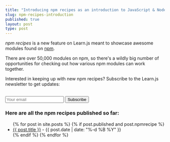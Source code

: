 ```yaml
---
title: "Introducing npm recipes as an introduction to JavaScript & Node.js"
slug: npm-recipes-introduction
published: true
layout: post
type: post
---
```


*npm recipes* is a new feature on Learn.js meant to showcase awesome modules found on [npm](http://npmjs.org).

There are over 50,000 modules on npm, so there's a wildly big number of opportunities for checking out how various npm modules can work together.

Interested in keeping up with new npm recipes? Subscribe to the Learn.js newsletter to get updates:

<div id="mc_embed_signup">
<form action="http://learnjs.us5.list-manage.com/subscribe/post?u=b5b4f7fda673e887e9380b619&amp;id=3eb1d4ee40" method="post" id="mc-embedded-subscribe-form" name="mc-embedded-subscribe-form" class="validate" target="_blank" novalidate>
  <h2></h2>
<div class="mc-field-group">
  <input type="email" value="" name="EMAIL" class="required email" id="mce-EMAIL" placeholder="Your email">
  <input type="submit" value="Subscribe" name="subscribe" id="mc-embedded-subscribe" class="button">
</div>
  <div id="mce-responses" class="clear">
    <div class="response" id="mce-error-response" style="display:none"></div>
    <div class="response" id="mce-success-response" style="display:none"></div>
  </div>
    <div style="position: absolute; left: -5000px;"><input type="text" name="b_b5b4f7fda673e887e9380b619_3eb1d4ee40" value=""></div>
</form>
</div>

### Here are all the npm recipes published so far:

<ul class="posts">
  {% for post in site.posts %}
    {% if post.published and post.npmrecipe %}
      <li class="post" id="{{ post.slug }}">
        <a href="{{ post.url }}">{{ post.title }}</a> - {{ post.date | date: "%-d %B %Y" }}
      </li>
    {% endif %}
  {% endfor %}
</ul>